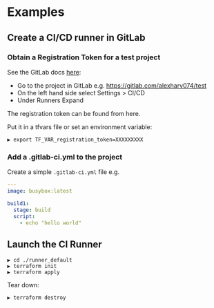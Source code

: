 # Examples

## Create a CI/CD runner in GitLab

### Obtain a Registration Token for a test project

See the GitLab docs [here](https://docs.gitlab.com/ee/ci/runners/#registering-a-specific-runner-with-a-project-registration-token):

- Go to the project in GitLab e.g. https://gitlab.com/alexharv074/test
- On the left hand side select Settings > CI/CD
- Under Runners Expand

The registration token can be found from here.

Put it in a tfvars file or set an environment variable:

```text
▶ export TF_VAR_registration_token=XXXXXXXXX
```

### Add a .gitlab-ci.yml to the project

Create a simple `.gitlab-ci.yml` file e.g.

```yaml
---
image: busybox:latest

build1:
  stage: build
  script:
    - echo "hello world"
```

## Launch the CI Runner

```text
▶ cd ./runner_default
▶ terraform init
▶ terraform apply
```

Tear down:

```text
▶ terraform destroy
```
